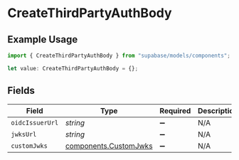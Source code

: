 # CreateThirdPartyAuthBody

## Example Usage

```typescript
import { CreateThirdPartyAuthBody } from "supabase/models/components";

let value: CreateThirdPartyAuthBody = {};
```

## Fields

| Field                                                          | Type                                                           | Required                                                       | Description                                                    |
| -------------------------------------------------------------- | -------------------------------------------------------------- | -------------------------------------------------------------- | -------------------------------------------------------------- |
| `oidcIssuerUrl`                                                | *string*                                                       | :heavy_minus_sign:                                             | N/A                                                            |
| `jwksUrl`                                                      | *string*                                                       | :heavy_minus_sign:                                             | N/A                                                            |
| `customJwks`                                                   | [components.CustomJwks](../../models/components/customjwks.md) | :heavy_minus_sign:                                             | N/A                                                            |